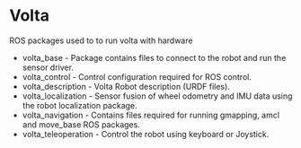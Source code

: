 # Volta
ROS packages used to to run volta with hardware

* volta_base - Package contains files to connect to the robot and run the sensor driver.
* volta_control - Control configuration required for ROS control.
* volta_description - Volta Robot description (URDF files).
* volta_localization - Sensor fusion of wheel odometry and IMU data using the robot localization package.
* volta_navigation - Contains files required for running gmapping, amcl and move_base ROS packages.
* volta_teleoperation - Control the robot using keyboard or Joystick.

